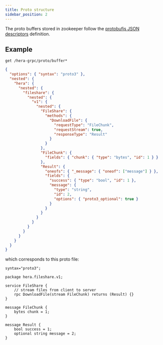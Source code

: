 ```yaml
---
title: Proto structure
sidebar_position: 2
---
```


The proto buffers stored in zookeeper follow the [protobufjs JSON descriptors](https://www.npmjs.com/package/protobufjs#using-json-descriptors) definition.

## Example

`get /hera-grpc/proto/buffer*`

```json title="/hera-grpc/proto/buffer*"
{
  "options": { "syntax": "proto3" },
  "nested": {
    "hera": {
      "nested": {
        "fileshare": {
          "nested": {
            "v1": {
              "nested": {
                "FileShare": {
                  "methods": {
                    "DownloadFile": {
                      "requestType": "FileChunk",
                      "requestStream": true,
                      "responseType": "Result"
                    }
                  }
                },
                "FileChunk": {
                  "fields": { "chunk": { "type": "bytes", "id": 1 } }
                },
                "Result": {
                  "oneofs": { "_message": { "oneof": ["message"] } },
                  "fields": {
                    "success": { "type": "bool", "id": 1 },
                    "message": {
                      "type": "string",
                      "id": 2,
                      "options": { "proto3_optional": true }
                    }
                  }
                }
              }
            }
          }
        }
      }
    }
  }
}
```

which corresponds to this proto file:

```proto3 title="file-share.proto"
syntax="proto3";

package hera.fileshare.v1;

service FileShare {
	// stream files from client to server
	rpc DownloadFile(stream FileChunk) returns (Result) {}
}

message FileChunk {
	bytes chunk = 1;
}

message Result {
	bool success = 1;
	optional string message = 2;
}
```
